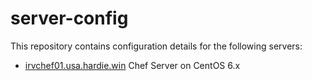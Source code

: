 # server-config

This repository contains configuration details for the following servers:

- [irvchef01.usa.hardie.win](irvchef01.md) Chef Server on CentOS 6.x
